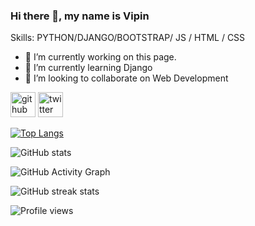 <!-- - 👋 Hi, I’m @VipinChaudhary31
- 👀 I’m interested in Web development
- 🌱 I’m currently learning django
- 💞️ I’m looking to collaborate on Web development
- 📫 How to reach me ...


[![Anurag's GitHub stats](https://github-readme-stats.vercel.app/api?username=VipinChaudhary31&count_private=true&show_icons=true)](https://github.com/anuraghazra/github-readme-stats)

[![Top Langs](https://github-readme-stats.vercel.app/api/top-langs/?username=VipinChaudhary31&langs_count=10)](https://github.com/anuraghazra/github-readme-stats)

![](https://komarev.com/ghpvc/?username=VipinChaudhary31&color=lightgrey&style=for-the-badge)

<!---
VipinChaudhary31/VipinChaudhary31 is a ✨ special ✨ repository because its `README.md` (this file) appears on your GitHub profile.
You can click the Preview link to take a look at your changes.
--->
<!-- 
 <h1 align="center">Hi 👋, I'm Vipin Cahudhary</h1>
<h3 align="center">A passionate Web developer from India</h3>

<p align="left"> <img src="https://komarev.com/ghpvc/?username=vipinchaudhary31&label=Profile%20views&color=0e75b6&style=flat" alt="vipinchaudhary31" /> </p>

<p align="left"> <a href="https://github.com/ryo-ma/github-profile-trophy"><img src="https://github-profile-trophy.vercel.app/?username=vipinchaudhary31" alt="vipinchaudhary31" /></a> </p>

<p align="left"> <a href="https://twitter.com/@vipinch08926951" target="blank"><img src="https://img.shields.io/twitter/follow/@vipinch08926951?logo=twitter&style=for-the-badge" alt="@vipinch08926951" /></a> </p>

- 🌱 I’m currently learning **Django**

- 👯 I’m looking to collaborate on **Web development**

- 📫 How to reach me **vipinchaudhary31122002@gmail.com**

<h3 align="left">Connect with me:</h3>
<p align="left">
<a href="https://twitter.com/@vipinch08926951" target="blank"><img align="center" src="https://raw.githubusercontent.com/rahuldkjain/github-profile-readme-generator/master/src/images/icons/Social/twitter.svg" alt="@vipinch08926951" height="30" width="40" /></a>
</p>

<h3 align="left">Languages and Tools:</h3>
<p align="left"> <a href="https://www.cprogramming.com/" target="_blank" rel="noreferrer"> <img src="https://raw.githubusercontent.com/devicons/devicon/master/icons/c/c-original.svg" alt="c" width="40" height="40"/> </a> <a href="https://www.w3schools.com/css/" target="_blank" rel="noreferrer"> <img src="https://raw.githubusercontent.com/devicons/devicon/master/icons/css3/css3-original-wordmark.svg" alt="css3" width="40" height="40"/> </a> <a href="https://www.djangoproject.com/" target="_blank" rel="noreferrer"> <img src="https://cdn.worldvectorlogo.com/logos/django.svg" alt="django" width="40" height="40"/> </a> <a href="https://www.w3.org/html/" target="_blank" rel="noreferrer"> <img src="https://raw.githubusercontent.com/devicons/devicon/master/icons/html5/html5-original-wordmark.svg" alt="html5" width="40" height="40"/> </a> <a href="https://www.mongodb.com/" target="_blank" rel="noreferrer"> <img src="https://raw.githubusercontent.com/devicons/devicon/master/icons/mongodb/mongodb-original-wordmark.svg" alt="mongodb" width="40" height="40"/> </a> <a href="https://www.mysql.com/" target="_blank" rel="noreferrer"> <img src="https://raw.githubusercontent.com/devicons/devicon/master/icons/mysql/mysql-original-wordmark.svg" alt="mysql" width="40" height="40"/> </a> <a href="https://www.python.org" target="_blank" rel="noreferrer"> <img src="https://raw.githubusercontent.com/devicons/devicon/master/icons/python/python-original.svg" alt="python" width="40" height="40"/> </a> </p>

<p><img align="left" src="https://github-readme-stats.vercel.app/api/top-langs?username=vipinchaudhary31&show_icons=true&locale=en&layout=compact" alt="vipinchaudhary31" /></p>

<p>&nbsp;<img align="center" src="https://github-readme-stats.vercel.app/api?username=vipinchaudhary31&show_icons=true&locale=en" alt="vipinchaudhary31" /></p>

<p><img align="center" src="https://github-readme-streak-stats.herokuapp.com/?user=vipinchaudhary31&" alt="vipinchaudhary31" /></p>
 -->
 
 
 
 ### Hi there 👋, my name is Vipin

Skills: PYTHON/DJANGO/BOOTSTRAP/ JS / HTML / CSS

- 🔭 I’m currently working on this page. 
- 🌱 I’m currently learning Django 
- 👯 I’m looking to collaborate on Web Development 


[<img src='https://cdn.jsdelivr.net/npm/simple-icons@3.0.1/icons/github.svg' alt='github' height='40'>](https://github.com/VipinChaudhary31)  [<img src='https://cdn.jsdelivr.net/npm/simple-icons@3.0.1/icons/twitter.svg' alt='twitter' height='40'>](https://twitter.com/@VipinCh08926951)  

[![Top Langs](https://github-readme-stats.vercel.app/api/top-langs/?username=VipinChaudhary31)](https://github.com/anuraghazra/github-readme-stats)

![GitHub stats](https://github-readme-stats.vercel.app/api?username=VipinChaudhary31&show_icons=true&count_private=true)  

![GitHub Activity Graph](https://activity-graph.herokuapp.com/graph?username=VipinChaudhary31)  

![GitHub streak stats](https://github-readme-streak-stats.herokuapp.com/?user=VipinChaudhary31)  

![Profile views](https://gpvc.arturio.dev/VipinChaudhary31)  
